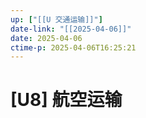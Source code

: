 ```yaml
---
up: ["[[U 交通运输]]"]
date-link: "[[2025-04-06]]"
date: 2025-04-06
ctime-p: 2025-04-06T16:25:21
---
```


# [U8] 航空运输
